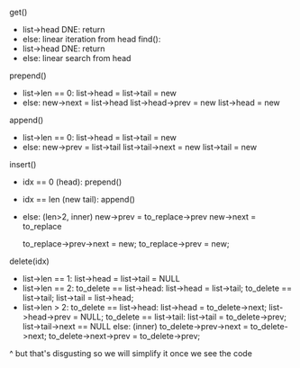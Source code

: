 get()
  - list->head DNE: return
  - else: linear iteration from head
find():
  - list->head DNE: return
  - else: linear search from head

 

prepend()
  - list->len == 0: list->head = list->tail = new
  - else:
      new->next = list->head 
      list->head->prev = new 
      list->head = new

append()
  - list->len == 0: list->head = list->tail = new
  - else:
      new->prev = list->tail 
      list->tail->next = new 
      list->tail = new

insert()
  - idx == 0 (head): prepend()
  - idx == len (new tail): append()
  - else: (len>2, inner)
      new->prev = to_replace->prev 
      new->next = to_replace
      
      to_replace->prev->next = new;
      to_replace->prev = new;



delete(idx)
  - list->len == 1:
      list->head = list->tail = NULL
  - list->len == 2:
      to_delete == list->head:
        list->head = list->tail;
      to_delete == list->tail;
        list->tail = list->head;
  - list->len > 2:
      to_delete == list->head:
        list->head = to_delete->next;
        list->head->prev = NULL;
      to_delete == list->tail:
        list->tail = to_delete->prev;
        list->tail->next == NULL
      else: (inner)
        to_delete->prev->next = to_delete->next;
        to_delete->next->prev = to_delete->prev;

^ but that's disgusting so we will simplify it once we see the code

